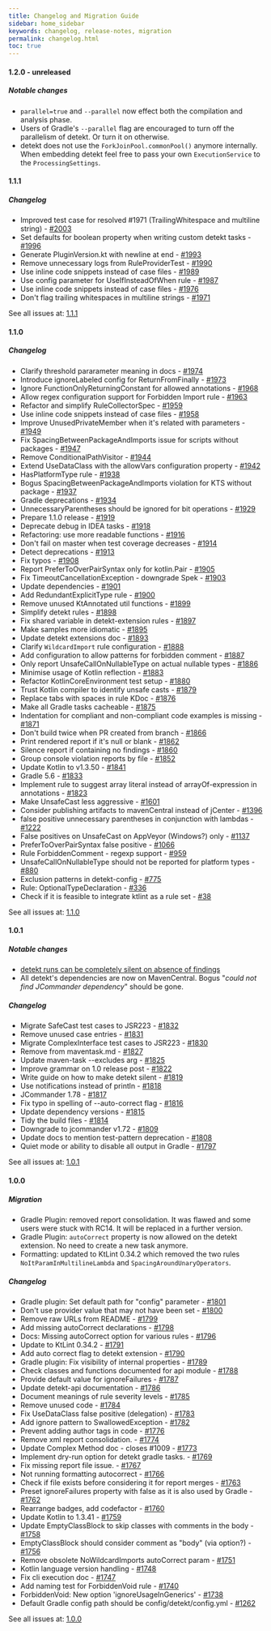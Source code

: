 ```yaml
---
title: Changelog and Migration Guide
sidebar: home_sidebar
keywords: changelog, release-notes, migration
permalink: changelog.html
toc: true
---
```


#### 1.2.0 - unreleased

##### Notable changes

- `parallel=true` and `--parallel` now effect both the compilation and analysis phase. 
- Users of Gradle's `--parallel` flag are encouraged to turn off the parallelism of detekt. Or turn it on otherwise.
- detekt does not use the `ForkJoinPool.commonPool()` anymore internally. When embedding detekt feel free to pass your own `ExecutionService` to the `ProcessingSettings`.

#### 1.1.1

##### Changelog

- Improved test case for resolved #1971 (TrailingWhitespace and multiline string) - [#2003](https://github.com/arturbosch/detekt/pull/2003)
- Set defaults for boolean property when writing custom detekt tasks - [#1996](https://github.com/arturbosch/detekt/pull/1996)
- Generate PluginVersion.kt with newline at end - [#1993](https://github.com/arturbosch/detekt/pull/1993)
- Remove unnecessary logs from RuleProviderTest - [#1990](https://github.com/arturbosch/detekt/pull/1990)
- Use inline code snippets instead of case files - [#1989](https://github.com/arturbosch/detekt/pull/1989)
- Use config parameter for UseIfInsteadOfWhen rule - [#1987](https://github.com/arturbosch/detekt/pull/1987)
- Use inline code snippets instead of case files - [#1976](https://github.com/arturbosch/detekt/pull/1976)
- Don't flag trailing whitespaces in multiline strings - [#1971](https://github.com/arturbosch/detekt/pull/1971)

See all issues at: [1.1.1](https://github.com/arturbosch/detekt/milestone/50)

#### 1.1.0

##### Changelog

- Clarify threshold pararameter meaning in docs - [#1974](https://github.com/arturbosch/detekt/pull/1974)
- Introduce ignoreLabeled config for ReturnFromFinally - [#1973](https://github.com/arturbosch/detekt/pull/1973)
- Ignore FunctionOnlyReturningConstant for allowed annotations - [#1968](https://github.com/arturbosch/detekt/pull/1968)
- Allow regex configuration support for Forbidden Import rule - [#1963](https://github.com/arturbosch/detekt/pull/1963)
- Refactor and simplify RuleCollectorSpec - [#1959](https://github.com/arturbosch/detekt/pull/1959)
- Use inline code snippets instead of case files - [#1958](https://github.com/arturbosch/detekt/pull/1958)
- Improve UnusedPrivateMember when it's related with parameters - [#1949](https://github.com/arturbosch/detekt/pull/1949)
- Fix SpacingBetweenPackageAndImports issue for scripts without packages - [#1947](https://github.com/arturbosch/detekt/pull/1947)
- Remove ConditionalPathVisitor - [#1944](https://github.com/arturbosch/detekt/pull/1944)
- Extend UseDataClass with the allowVars configuration property - [#1942](https://github.com/arturbosch/detekt/pull/1942)
- HasPlatformType rule - [#1938](https://github.com/arturbosch/detekt/pull/1938)
- Bogus SpacingBetweenPackageAndImports violation for KTS without package - [#1937](https://github.com/arturbosch/detekt/issues/1937)
- Gradle deprecations - [#1934](https://github.com/arturbosch/detekt/pull/1934)
- UnnecessaryParentheses should be ignored for bit operations - [#1929](https://github.com/arturbosch/detekt/issues/1929)
- Prepare 1.1.0 release - [#1919](https://github.com/arturbosch/detekt/pull/1919)
- Deprecate debug in IDEA tasks - [#1918](https://github.com/arturbosch/detekt/pull/1918)
- Refactoring: use more readable functions - [#1916](https://github.com/arturbosch/detekt/pull/1916)
- Don't fail on master when test coverage decreases - [#1914](https://github.com/arturbosch/detekt/pull/1914)
- Detect deprecations - [#1913](https://github.com/arturbosch/detekt/pull/1913)
- Fix typos - [#1908](https://github.com/arturbosch/detekt/pull/1908)
- Report PreferToOverPairSyntax only for kotlin.Pair - [#1905](https://github.com/arturbosch/detekt/pull/1905)
- Fix TimeoutCancellationException - downgrade Spek - [#1903](https://github.com/arturbosch/detekt/pull/1903)
- Update dependencies - [#1901](https://github.com/arturbosch/detekt/pull/1901)
- Add RedundantExplicitType rule - [#1900](https://github.com/arturbosch/detekt/pull/1900)
- Remove unused KtAnnotated util functions - [#1899](https://github.com/arturbosch/detekt/pull/1899)
- Simplify detekt rules - [#1898](https://github.com/arturbosch/detekt/pull/1898)
- Fix shared variable in detekt-extension rules - [#1897](https://github.com/arturbosch/detekt/pull/1897)
- Make samples more idiomatic - [#1895](https://github.com/arturbosch/detekt/pull/1895)
- Update detekt extensions doc - [#1893](https://github.com/arturbosch/detekt/pull/1893)
- Clarify `WildcardImport` rule configuration - [#1888](https://github.com/arturbosch/detekt/pull/1888)
- Add configuration to allow patterns for forbidden comment - [#1887](https://github.com/arturbosch/detekt/pull/1887)
- Only report UnsafeCallOnNullableType on actual nullable types - [#1886](https://github.com/arturbosch/detekt/pull/1886)
- Minimise usage of Kotlin reflection - [#1883](https://github.com/arturbosch/detekt/pull/1883)
- Refactor KotlinCoreEnvironment test setup - [#1880](https://github.com/arturbosch/detekt/pull/1880)
- Trust Kotlin compiler to identify unsafe casts - [#1879](https://github.com/arturbosch/detekt/pull/1879)
- Replace tabs with spaces in rule KDoc - [#1876](https://github.com/arturbosch/detekt/pull/1876)
- Make all Gradle tasks cacheable - [#1875](https://github.com/arturbosch/detekt/pull/1875)
- Indentation for compliant and non-compliant code examples is missing - [#1871](https://github.com/arturbosch/detekt/issues/1871)
- Don't build twice when PR created from branch - [#1866](https://github.com/arturbosch/detekt/pull/1866)
- Print rendered report if it's null or blank - [#1862](https://github.com/arturbosch/detekt/pull/1862)
- Silence report if containing no findings - [#1860](https://github.com/arturbosch/detekt/pull/1860)
- Group console violation reports by file - [#1852](https://github.com/arturbosch/detekt/pull/1852)
- Update Kotlin to v1.3.50 - [#1841](https://github.com/arturbosch/detekt/pull/1841)
- Gradle 5.6 - [#1833](https://github.com/arturbosch/detekt/pull/1833)
- Implement rule to suggest array literal instead of arrayOf-expression in annotations - [#1823](https://github.com/arturbosch/detekt/pull/1823)
- Make UnsafeCast less aggressive - [#1601](https://github.com/arturbosch/detekt/issues/1601)
- Consider publishing artifacts to mavenCentral instead of jCenter - [#1396](https://github.com/arturbosch/detekt/issues/1396)
- false positive unnecessary parentheses in conjunction with lambdas - [#1222](https://github.com/arturbosch/detekt/issues/1222)
- False positives on UnsafeCast on AppVeyor (Windows?) only - [#1137](https://github.com/arturbosch/detekt/issues/1137)
- PreferToOverPairSyntax false positive - [#1066](https://github.com/arturbosch/detekt/issues/1066)
- Rule ForbiddenComment - regexp support - [#959](https://github.com/arturbosch/detekt/issues/959)
- UnsafeCallOnNullableType should not be reported for platform types - [#880](https://github.com/arturbosch/detekt/issues/880)
- Exclusion patterns in detekt-config - [#775](https://github.com/arturbosch/detekt/issues/775)
- Rule: OptionalTypeDeclaration - [#336](https://github.com/arturbosch/detekt/issues/336)
- Check if it is feasible to integrate ktlint as a rule set - [#38](https://github.com/arturbosch/detekt/issues/38)

See all issues at: [1.1.0](https://github.com/arturbosch/detekt/milestone/19)

#### 1.0.1

##### Notable changes

- [detekt runs can be completely silent on absence of findings](https://arturbosch.github.io/detekt/howto-silent-reports.html)
- All detekt's dependencies are now on MavenCentral. Bogus "*could not find JCommander dependency*" should be gone.

##### Changelog

- Migrate SafeCast test cases to JSR223 - [#1832](https://github.com/arturbosch/detekt/pull/1832)
- Remove unused case entries - [#1831](https://github.com/arturbosch/detekt/pull/1831)
- Migrate ComplexInterface test cases to JSR223 - [#1830](https://github.com/arturbosch/detekt/pull/1830)
- Remove <pluginrepository> from maventask.md - [#1827](https://github.com/arturbosch/detekt/pull/1827)
- Update maven-task --excludes arg - [#1825](https://github.com/arturbosch/detekt/pull/1825)
- Improve grammar on 1.0 release post - [#1822](https://github.com/arturbosch/detekt/pull/1822)
- Write guide on how to make detekt silent - [#1819](https://github.com/arturbosch/detekt/pull/1819)
- Use notifications instead of println - [#1818](https://github.com/arturbosch/detekt/pull/1818)
- JCommander 1.78 - [#1817](https://github.com/arturbosch/detekt/pull/1817)
- Fix typo in spelling of --auto-correct flag - [#1816](https://github.com/arturbosch/detekt/pull/1816)
- Update dependency versions - [#1815](https://github.com/arturbosch/detekt/pull/1815)
- Tidy the build files - [#1814](https://github.com/arturbosch/detekt/pull/1814)
- Downgrade to jcommander v1.72 - [#1809](https://github.com/arturbosch/detekt/pull/1809)
- Update docs to mention test-pattern deprecation - [#1808](https://github.com/arturbosch/detekt/pull/1808)
- Quiet mode or ability to disable all output in Gradle - [#1797](https://github.com/arturbosch/detekt/issues/1797)

See all issues at: [1.0.1](https://github.com/arturbosch/detekt/milestone/47)


#### 1.0.0

##### Migration

- Gradle Plugin: removed report consolidation. It was flawed and some users were stuck with RC14. It will be replaced in a further version.
- Gradle Plugin: `autoCorrect` property is now allowed on the detekt extension. No need to create a new task anymore.
- Formatting: updated to KtLint 0.34.2 which removed the two rules `NoItParamInMultilineLambda` and `SpacingAroundUnaryOperators`. 

##### Changelog

- Gradle plugin: Set default path for "config" parameter - [#1801](https://github.com/arturbosch/detekt/pull/1801)
- Don't use provider value that may not have been set - [#1800](https://github.com/arturbosch/detekt/pull/1800)
- Remove raw URLs from README - [#1799](https://github.com/arturbosch/detekt/pull/1799)
- Add missing autoCorrect declarations - [#1798](https://github.com/arturbosch/detekt/pull/1798)
- Docs: Missing autoCorrect option for various rules - [#1796](https://github.com/arturbosch/detekt/issues/1796)
- Update to KtLint 0.34.2 - [#1791](https://github.com/arturbosch/detekt/pull/1791)
- Add auto correct flag to detekt extension - [#1790](https://github.com/arturbosch/detekt/pull/1790)
- Gradle plugin: Fix visibility of internal properties - [#1789](https://github.com/arturbosch/detekt/pull/1789)
- Check classes and functions documented for api module - [#1788](https://github.com/arturbosch/detekt/pull/1788)
- Provide default value for ignoreFailures - [#1787](https://github.com/arturbosch/detekt/pull/1787)
- Update detekt-api documentation - [#1786](https://github.com/arturbosch/detekt/pull/1786)
- Document meanings of rule severity levels - [#1785](https://github.com/arturbosch/detekt/pull/1785)
- Remove unused code - [#1784](https://github.com/arturbosch/detekt/pull/1784)
- Fix UseDataClass false positive (delegation) - [#1783](https://github.com/arturbosch/detekt/pull/1783)
- Add ignore pattern to SwallowedException - [#1782](https://github.com/arturbosch/detekt/pull/1782)
- Prevent adding author tags in code - [#1776](https://github.com/arturbosch/detekt/pull/1776)
- Remove xml report consolidation. - [#1774](https://github.com/arturbosch/detekt/pull/1774)
- Update Complex Method doc - closes #1009 - [#1773](https://github.com/arturbosch/detekt/pull/1773)
- Implement dry-run option for detekt gradle tasks. - [#1769](https://github.com/arturbosch/detekt/pull/1769)
- Fix missing report file issue. - [#1767](https://github.com/arturbosch/detekt/pull/1767)
- Not running formatting autocorrect - [#1766](https://github.com/arturbosch/detekt/issues/1766)
- Check if file exists before considering it for report merges - [#1763](https://github.com/arturbosch/detekt/pull/1763)
- Preset ignoreFailures property with false as it is also used by Gradle - [#1762](https://github.com/arturbosch/detekt/pull/1762)
- Rearrange badges, add codefactor - [#1760](https://github.com/arturbosch/detekt/pull/1760)
- Update Kotlin to 1.3.41 - [#1759](https://github.com/arturbosch/detekt/pull/1759)
- Update EmptyClassBlock to skip classes with comments in the body - [#1758](https://github.com/arturbosch/detekt/pull/1758)
- EmptyClassBlock should consider comment as "body" (via option?) - [#1756](https://github.com/arturbosch/detekt/issues/1756)
- Remove obsolete NoWildcardImports autoCorrect param - [#1751](https://github.com/arturbosch/detekt/pull/1751)
- Kotlin language version handling - [#1748](https://github.com/arturbosch/detekt/pull/1748)
- Fix cli execution doc - [#1747](https://github.com/arturbosch/detekt/pull/1747)
- Add naming test for ForbiddenVoid rule - [#1740](https://github.com/arturbosch/detekt/pull/1740)
- ForbiddenVoid: New option 'ignoreUsageInGenerics' - [#1738](https://github.com/arturbosch/detekt/pull/1738)
- Default Gradle config path should be config/detekt/config.yml - [#1262](https://github.com/arturbosch/detekt/issues/1262)

See all issues at: [1.0.0](https://github.com/arturbosch/detekt/milestone/46)

